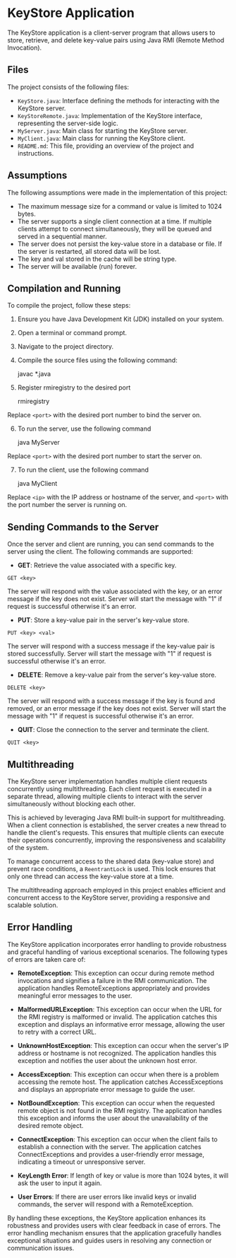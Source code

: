 # KeyStore Application

The KeyStore application is a client-server program that allows users to store, retrieve, and delete key-value pairs using Java RMI (Remote Method Invocation).

## Files

The project consists of the following files:

- `KeyStore.java`: Interface defining the methods for interacting with the KeyStore server.
- `KeyStoreRemote.java`: Implementation of the KeyStore interface, representing the server-side logic.
- `MyServer.java`: Main class for starting the KeyStore server.
- `MyClient.java`: Main class for running the KeyStore client.
- `README.md`: This file, providing an overview of the project and instructions.

## Assumptions

The following assumptions were made in the implementation of this project:

- The maximum message size for a command or value is limited to 1024 bytes.
- The server supports a single client connection at a time. If multiple clients attempt to connect simultaneously, they will be queued and served in a sequential manner.
- The server does not persist the key-value store in a database or file. If the server is restarted, all stored data will be lost.
- The key and val stored in the cache will be string type.
- The server will be available (run) forever.

## Compilation and Running

To compile the project, follow these steps:

1. Ensure you have Java Development Kit (JDK) installed on your system.
2. Open a terminal or command prompt.
3. Navigate to the project directory.
4. Compile the source files using the following command:


    javac *.java


5. Register rmiregistry to the desired port


    rmiregistry <port>

Replace `<port>` with the desired port number to bind the server on.

6. To run the server, use the following command


    java MyServer <port>

Replace `<port>` with the desired port number to start the server on.

7. To run the client, use the following command


    java MyClient <ip> <port>


Replace `<ip>` with the IP address or hostname of the server, and `<port>` with the port number the server is running on.

## Sending Commands to the Server

Once the server and client are running, you can send commands to the server using the client. The following commands are supported:

- **GET**: Retrieve the value associated with a specific key.

`GET <key>`

The server will respond with the value associated with the key, or an error message if the key does not exist. Server will start the message with "1" if request is successful otherwise it's an error.

- **PUT**: Store a key-value pair in the server's key-value store.

`PUT <key> <val>`

The server will respond with a success message if the key-value pair is stored successfully. Server will start the message with "1" if request is successful otherwise it's an error.

- **DELETE**: Remove a key-value pair from the server's key-value store.

`DELETE <key>`

The server will respond with a success message if the key is found and removed, or an error message if the key does not exist. Server will start the message with "1" if request is successful otherwise it's an error.

- **QUIT**: Close the connection to the server and terminate the client.

`QUIT <key>`

## Multithreading

The KeyStore server implementation handles multiple client requests concurrently using multithreading. Each client request is executed in a separate thread, allowing multiple clients to interact with the server simultaneously without blocking each other.

This is achieved by leveraging Java RMI built-in support for multithreading. When a client connection is established, the server creates a new thread to handle the client's requests. This ensures that multiple clients can execute their operations concurrently, improving the responsiveness and scalability of the system.

To manage concurrent access to the shared data (key-value store) and prevent race conditions, a `ReentrantLock` is used. This lock ensures that only one thread can access the key-value store at a time.

The multithreading approach employed in this project enables efficient and concurrent access to the KeyStore server, providing a responsive and scalable solution.

## Error Handling

The KeyStore application incorporates error handling to provide robustness and graceful handling of various exceptional scenarios. The following types of errors are taken care of:

- **RemoteException**: This exception can occur during remote method invocations and signifies a failure in the RMI communication. The application handles RemoteExceptions appropriately and provides meaningful error messages to the user.

- **MalformedURLException**: This exception can occur when the URL for the RMI registry is malformed or invalid. The application catches this exception and displays an informative error message, allowing the user to retry with a correct URL.

- **UnknownHostException**: This exception can occur when the server's IP address or hostname is not recognized. The application handles this exception and notifies the user about the unknown host error.

- **AccessException**: This exception can occur when there is a problem accessing the remote host. The application catches AccessExceptions and displays an appropriate error message to guide the user.

- **NotBoundException**: This exception can occur when the requested remote object is not found in the RMI registry. The application handles this exception and informs the user about the unavailability of the desired remote object.

- **ConnectException**: This exception can occur when the client fails to establish a connection with the server. The application catches ConnectExceptions and provides a user-friendly error message, indicating a timeout or unresponsive server.
- **KeyLength Error**: If length of key or value is more than 1024 bytes, it will ask the user to input it again.
- **User Errors**: If there are user errors like invalid keys or invalid commands, the server will respond with a RemoteException.



By handling these exceptions, the KeyStore application enhances its robustness and provides users with clear feedback in case of errors. The error handling mechanism ensures that the application gracefully handles exceptional situations and guides users in resolving any connection or communication issues.




